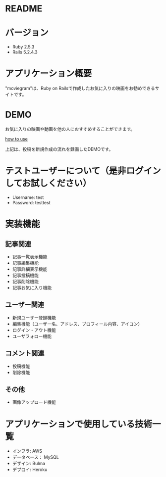 # README

# バージョン
* Ruby 2.5.3
* Rails 5.2.4.3

# アプリケーション概要
"moviegram"は、Ruby on Railsで作成したお気に入りの映画をお勧めできるサイトです。

# DEMO

お気に入りの映画や動画を他の人におすすめすることができます。

[how to use](https://gyazo.com/806a79020fbf7b941473f110190fe9a2)

上記は、投稿を新規作成の流れを録画したDEMOです。

# テストユーザーについて（是非ログインしてお試しください）
* Username: test
* Password: testtest

# 実装機能
## 記事関連
* 記事一覧表示機能
* 記事編集機能
* 記事詳細表示機能
* 記事投稿機能
* 記事削除機能
* 記事お気に入り機能

## ユーザー関連
* 新規ユーザー登録機能
* 編集機能（ユーザー名、アドレス、プロフィール内容、アイコン）
* ログイン・アウト機能
* ユーザフォロー機能

## コメント関連
* 投稿機能
* 削除機能

## その他
* 画像アップロード機能

# アプリケーションで使用している技術一覧
* インフラ: AWS
* データベース： MySQL
* デザイン: Bulma
* デプロイ: Heroku
